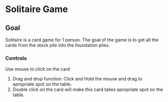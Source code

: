 # Solitaire Game

## Goal

Solitaire is a card game for 1 person.
The goal of the game is to get all the cards from the stock pile into the foundation piles.

### Controls

Use mouse to click on the card

1. Drag and drop function: Click and Hold the mouse and drag to apropriate spot on the table.
2. Double click on the card will make this card takes apropriate spot on the table.
